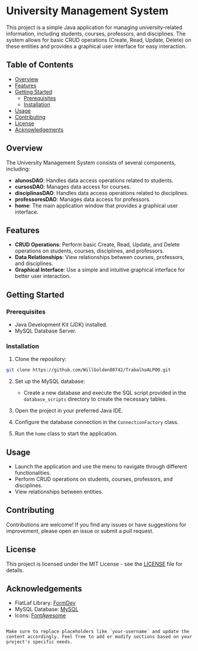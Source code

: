 # University Management System

This project is a simple Java application for managing university-related information, including students, courses, professors, and disciplines. The system allows for basic CRUD operations (Create, Read, Update, Delete) on these entities and provides a graphical user interface for easy interaction.

## Table of Contents
- [Overview](#overview)
- [Features](#features)
- [Getting Started](#getting-started)
  - [Prerequisites](#prerequisites)
  - [Installation](#installation)
- [Usage](#usage)
- [Contributing](#contributing)
- [License](#license)
- [Acknowledgements](#acknowledgements)

## Overview

The University Management System consists of several components, including:

- **alunosDAO**: Handles data access operations related to students.
- **cursosDAO**: Manages data access for courses.
- **disciplinasDAO**: Handles data access operations related to disciplines.
- **professoresDAO**: Manages data access for professors.
- **home**: The main application window that provides a graphical user interface.

## Features

- **CRUD Operations**: Perform basic Create, Read, Update, and Delete operations on students, courses, disciplines, and professors.
- **Data Relationships**: View relationships between courses, professors, and disciplines.
- **Graphical Interface**: Use a simple and intuitive graphical interface for better user interaction.

## Getting Started

### Prerequisites

- Java Development Kit (JDK) installed.
- MySQL Database Server.

### Installation

1. Clone the repository:

```bash
git clone https://github.com/WillGolden80742/TrabalhoALPOO.git
```

2. Set up the MySQL database:
   - Create a new database and execute the SQL script provided in the `database_scripts` directory to create the necessary tables.

3. Open the project in your preferred Java IDE.

4. Configure the database connection in the `ConnectionFactory` class.

5. Run the `home` class to start the application.

## Usage

- Launch the application and use the menu to navigate through different functionalities.
- Perform CRUD operations on students, courses, professors, and disciplines.
- View relationships between entities.

## Contributing

Contributions are welcome! If you find any issues or have suggestions for improvement, please open an issue or submit a pull request.

## License

This project is licensed under the MIT License - see the [LICENSE](LICENSE) file for details.

## Acknowledgements

- FlatLaf Library: [FormDev](https://github.com/FlatLaf/FlatLaf)
- MySQL Database: [MySQL](https://www.mysql.com/)
- Icons: [FontAwesome](https://fontawesome.com/)
```

Make sure to replace placeholders like `your-username` and update the content accordingly. Feel free to add or modify sections based on your project's specific needs.
